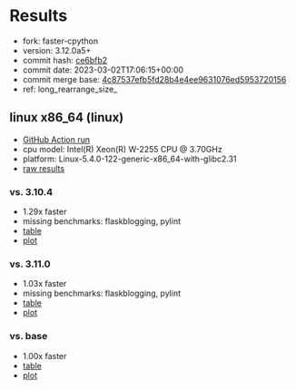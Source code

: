 # Results

- fork: faster-cpython
- version: 3.12.0a5+
- commit hash: [ce6bfb2](https://github.com/faster%2dcpython/cpython/commit/ce6bfb2)
- commit date: 2023-03-02T17:06:15+00:00
- commit merge base: [4c87537efb5fd28b4e4ee9631076ed5953720156](https://github.com/faster%2dcpython/cpython/commit/4c87537efb5fd28b4e4ee9631076ed5953720156)
- ref: long_rearrange_size_

## linux x86_64 (linux)

- [GitHub Action run](https://github.com/faster-cpython/benchmarking/actions/runs/4316443260)
- cpu model: Intel(R) Xeon(R) W-2255 CPU @ 3.70GHz
- platform: Linux-5.4.0-122-generic-x86_64-with-glibc2.31
- [raw results](bm-20230302-linux-x86_64-faster%252dcpython-long_rearrange_size_-3.12.0a5%2B-ce6bfb2.json)

### vs. 3.10.4

- 1.29x faster
- missing benchmarks: flaskblogging, pylint
- [table](bm-20230302-linux-x86_64-faster%252dcpython-long_rearrange_size_-3.12.0a5%2B-ce6bfb2-vs-3.10.4.md)
- [plot](bm-20230302-linux-x86_64-faster%252dcpython-long_rearrange_size_-3.12.0a5%2B-ce6bfb2-vs-3.10.4.png)

### vs. 3.11.0

- 1.03x faster
- missing benchmarks: flaskblogging, pylint
- [table](bm-20230302-linux-x86_64-faster%252dcpython-long_rearrange_size_-3.12.0a5%2B-ce6bfb2-vs-3.11.0.md)
- [plot](bm-20230302-linux-x86_64-faster%252dcpython-long_rearrange_size_-3.12.0a5%2B-ce6bfb2-vs-3.11.0.png)

### vs. base

- 1.00x faster
- [table](bm-20230302-linux-x86_64-faster%252dcpython-long_rearrange_size_-3.12.0a5%2B-ce6bfb2-vs-base.md)
- [plot](bm-20230302-linux-x86_64-faster%252dcpython-long_rearrange_size_-3.12.0a5%2B-ce6bfb2-vs-base.png)

